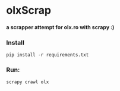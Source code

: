 # olxScrap

#### a scrapper attempt for olx.ro with scrapy :)

### Install 
```
pip install -r requirements.txt
```
### Run:
```
scrapy crawl olx
```